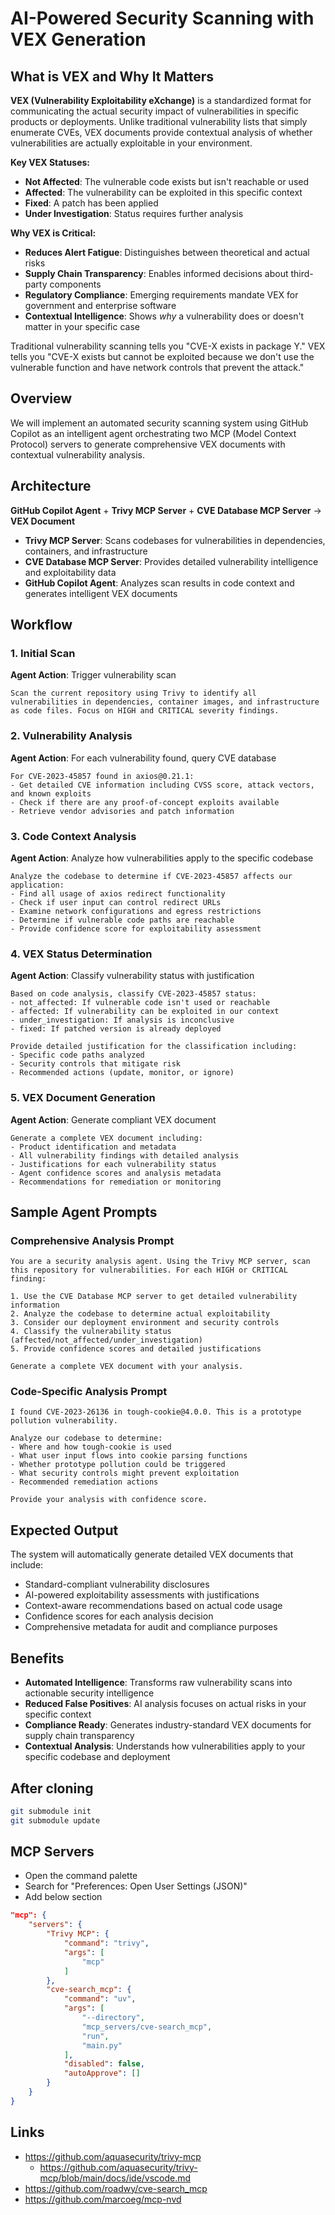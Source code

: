 # AI-Powered Security Scanning with VEX Generation

## What is VEX and Why It Matters

**VEX (Vulnerability Exploitability eXchange)** is a standardized format for communicating the actual security impact of vulnerabilities in specific products or deployments. Unlike traditional vulnerability lists that simply enumerate CVEs, VEX documents provide contextual analysis of whether vulnerabilities are actually exploitable in your environment.

**Key VEX Statuses:**
- **Not Affected**: The vulnerable code exists but isn't reachable or used
- **Affected**: The vulnerability can be exploited in this specific context
- **Fixed**: A patch has been applied
- **Under Investigation**: Status requires further analysis

**Why VEX is Critical:**
- **Reduces Alert Fatigue**: Distinguishes between theoretical and actual risks
- **Supply Chain Transparency**: Enables informed decisions about third-party components  
- **Regulatory Compliance**: Emerging requirements mandate VEX for government and enterprise software
- **Contextual Intelligence**: Shows *why* a vulnerability does or doesn't matter in your specific case

Traditional vulnerability scanning tells you "CVE-X exists in package Y." VEX tells you "CVE-X exists but cannot be exploited because we don't use the vulnerable function and have network controls that prevent the attack."

## Overview

We will implement an automated security scanning system using GitHub Copilot as an intelligent agent orchestrating two MCP (Model Context Protocol) servers to generate comprehensive VEX documents with contextual vulnerability analysis.

## Architecture

**GitHub Copilot Agent** + **Trivy MCP Server** + **CVE Database MCP Server** → **VEX Document**

- **Trivy MCP Server**: Scans codebases for vulnerabilities in dependencies, containers, and infrastructure
- **CVE Database MCP Server**: Provides detailed vulnerability intelligence and exploitability data
- **GitHub Copilot Agent**: Analyzes scan results in code context and generates intelligent VEX documents

## Workflow

### 1. Initial Scan
**Agent Action**: Trigger vulnerability scan
```
Scan the current repository using Trivy to identify all vulnerabilities in dependencies, container images, and infrastructure as code files. Focus on HIGH and CRITICAL severity findings.
```

### 2. Vulnerability Analysis
**Agent Action**: For each vulnerability found, query CVE database
```
For CVE-2023-45857 found in axios@0.21.1:
- Get detailed CVE information including CVSS score, attack vectors, and known exploits
- Check if there are any proof-of-concept exploits available
- Retrieve vendor advisories and patch information
```

### 3. Code Context Analysis  
**Agent Action**: Analyze how vulnerabilities apply to the specific codebase
```
Analyze the codebase to determine if CVE-2023-45857 affects our application:
- Find all usage of axios redirect functionality
- Check if user input can control redirect URLs
- Examine network configurations and egress restrictions
- Determine if vulnerable code paths are reachable
- Provide confidence score for exploitability assessment
```

### 4. VEX Status Determination
**Agent Action**: Classify vulnerability status with justification
```
Based on code analysis, classify CVE-2023-45857 status:
- not_affected: If vulnerable code isn't used or reachable
- affected: If vulnerability can be exploited in our context  
- under_investigation: If analysis is inconclusive
- fixed: If patched version is already deployed

Provide detailed justification for the classification including:
- Specific code paths analyzed
- Security controls that mitigate risk
- Recommended actions (update, monitor, or ignore)
```

### 5. VEX Document Generation
**Agent Action**: Generate compliant VEX document
```
Generate a complete VEX document including:
- Product identification and metadata
- All vulnerability findings with detailed analysis
- Justifications for each vulnerability status
- Agent confidence scores and analysis metadata
- Recommendations for remediation or monitoring
```

## Sample Agent Prompts

### Comprehensive Analysis Prompt
```
You are a security analysis agent. Using the Trivy MCP server, scan this repository for vulnerabilities. For each HIGH or CRITICAL finding:

1. Use the CVE Database MCP server to get detailed vulnerability information
2. Analyze the codebase to determine actual exploitability 
3. Consider our deployment environment and security controls
4. Classify the vulnerability status (affected/not_affected/under_investigation)
5. Provide confidence scores and detailed justifications

Generate a complete VEX document with your analysis.
```

### Code-Specific Analysis Prompt  
```
I found CVE-2023-26136 in tough-cookie@4.0.0. This is a prototype pollution vulnerability.

Analyze our codebase to determine:
- Where and how tough-cookie is used
- What user input flows into cookie parsing functions  
- Whether prototype pollution could be triggered
- What security controls might prevent exploitation
- Recommended remediation actions

Provide your analysis with confidence score.
```

## Expected Output

The system will automatically generate detailed VEX documents that include:
- Standard-compliant vulnerability disclosures
- AI-powered exploitability assessments with justifications
- Context-aware recommendations based on actual code usage
- Confidence scores for each analysis decision
- Comprehensive metadata for audit and compliance purposes

## Benefits

- **Automated Intelligence**: Transforms raw vulnerability scans into actionable security intelligence
- **Reduced False Positives**: AI analysis focuses on actual risks in your specific context
- **Compliance Ready**: Generates industry-standard VEX documents for supply chain transparency
- **Contextual Analysis**: Understands how vulnerabilities apply to your specific codebase and deployment

## After cloning

```bash
git submodule init
git submodule update
```

## MCP Servers

- Open the command palette
- Search for "Preferences: Open User Settings (JSON)"
- Add below section

```json
"mcp": {
    "servers": {
        "Trivy MCP": {
            "command": "trivy",
            "args": [
                "mcp"
            ]
        },
        "cve-search_mcp": {
            "command": "uv",
            "args": [
                "--directory",
                "mcp_servers/cve-search_mcp",
                "run",
                "main.py"
            ],
            "disabled": false,
            "autoApprove": []
        }
    }
}
```

## Links
- https://github.com/aquasecurity/trivy-mcp
  - https://github.com/aquasecurity/trivy-mcp/blob/main/docs/ide/vscode.md
- https://github.com/roadwy/cve-search_mcp
- https://github.com/marcoeg/mcp-nvd